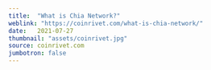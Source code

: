 ```yaml
---
title:  "What is Chia Network?"
weblink: "https://coinrivet.com/what-is-chia-network/"
date:   2021-07-27
thumbnail: "assets/coinrivet.jpg"
source: coinrivet.com
jumbotron: false
---
```


